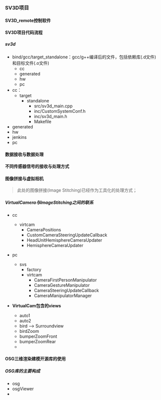 ### SV3D项目

#### SV3D_remote控制软件

#### SV3D项目代码流程

##### sv3d

* bind/gcc/target_standalone：gcc/g++编译后的文件，包括依赖库(.d文件)和目标文件(.o文件)
  * cc
  * generated
  * hw
  * pc
* cc：
  * target
    * standalone
      * src/sv3d_main.cpp
      * inc/CustomSystemConf.h
      * inc/sv3d_main.h
      * Makefile
* generated
* hw
* jenkins
* pc

#### 数据接收与数据处理

#### 不同传感器信号的接收与处理方式

#### 图像拼接与虚拟相机

> 此处的图像拼接(Image Stitching)已经作为工具化的处理方式；

##### VirtualCamera与ImageStitching之间的联系

* cc
  * virtcam
    * CameraPositions
    * CustomCameraSteeringUpdateCallback
    * HeadUnitHemisphereCameraUpdater
    * HemisphereCameraUpdater

* pc
  * svs
    * factory
    * virtcam
      * CameraFirstPersonManipulator
      * CameraGestureManipulator
      * CameraSteeringUpdateCallback
      * CameraManipulatorManager

* **VirtualCam包含的views**
  * auto1
  * auto2
  * bird --> Surroundview
  * birdZoom
  * bumperZoomFront
  * bumperZoomRear
  * 



#### OSG三维渲染建模开源库的使用

##### OSG库的主要构成

* osg
* osgViewer
* 